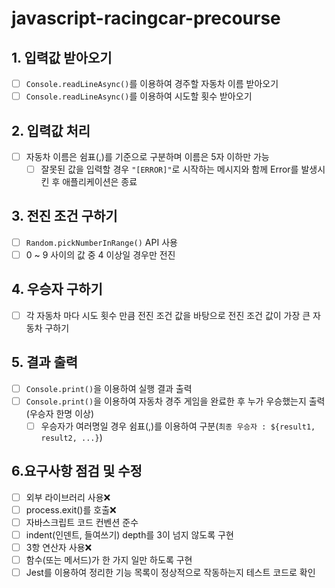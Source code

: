 # javascript-racingcar-precourse

## 1. 입력값 받아오기

- [ ] `Console.readLineAsync()`를 이용하여 경주할 자동차 이름 받아오기
- [ ] `Console.readLineAsync()`를 이용하여 시도할 횟수 받아오기

## 2. 입력값 처리

- [ ] 자동차 이름은 쉼표(,)를 기준으로 구분하며 이름은 5자 이하만 가능
  - [ ] 잘못된 값을 입력할 경우 `"[ERROR]"`로 시작하는 메시지와 함께 Error를 발생시킨 후 애플리케이션은 종료

## 3. 전진 조건 구하기

- [ ] `Random.pickNumberInRange()` API 사용
- [ ] 0 ~ 9 사이의 값 중 4 이상일 경우만 전진

## 4. 우승자 구하기

- [ ] 각 자동차 마다 시도 횟수 만큼 전진 조건 값을 바탕으로 전진 조건 값이 가장 큰 자동차 구하기

## 5. 결과 출력

- [ ] `Console.print()`을 이용하여 실행 결과 출력
- [ ] `Console.print()`을 이용하여 자동차 경주 게임을 완료한 후 누가 우승했는지 출력(우승자 한명 이상)
  - [ ] 우승자가 여러명일 경우 쉼표(,)를 이용하여 구분(`최종 우승자 : ${result1, result2, ...}`)

## 6.요구사항 점검 및 수정

- [ ] 외부 라이브러리 사용❌
- [ ] process.exit()를 호출❌
- [ ] 자바스크립트 코드 컨벤션 준수
- [ ] indent(인덴트, 들여쓰기) depth를 3이 넘지 않도록 구현
- [ ] 3항 연산자 사용❌
- [ ] 함수(또는 메서드)가 한 가지 일만 하도록 구현
- [ ] Jest를 이용하여 정리한 기능 목록이 정상적으로 작동하는지 테스트 코드로 확인
